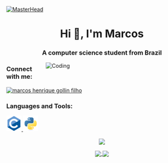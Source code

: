 [![MasterHead](https://static.pingcap.com/files/2022/12/05072707/chatGPT-GitHub-banner.jpg)]()
<h1 align="center">Hi 👋, I'm Marcos</h1>
<h3 align="center">A computer science student from Brazil</h3>
<img align="right" alt="Coding" width="400" src="https://media.tenor.com/qJ5evVs-_uUAAAAC/coding.gif">

<h3 align="left">Connect with me:</h3>
<p align="left">
<a href="https://linkedin.com/in/marcos-henrique-gollin-filho-917721245" target="blank"><img align="center" src="https://raw.githubusercontent.com/rahuldkjain/github-profile-readme-generator/master/src/images/icons/Social/linked-in-alt.svg" alt="marcos henrique gollin filho" height="30" width="40" /></a>

</p>

<h3 align="left">Languages and Tools:</h3>
<p align="left"> <a href="https://www.cprogramming.com/" target="_blank" rel="noreferrer"> <img src="https://raw.githubusercontent.com/devicons/devicon/master/icons/c/c-original.svg" alt="c" width="40" height="40"/> </a> <a href="https://www.python.org" target="_blank" rel="noreferrer"> <img src="https://raw.githubusercontent.com/devicons/devicon/master/icons/python/python-original.svg" alt="python" width="40" height="40"/> </a> </p>

<p align="center">
  <a>
    <img align="center" src="https://github-readme-streak-stats.herokuapp.com/?user=MarcosHGF&theme=tokyonight&hide_border=true"/>
  </a>
</p>

<p align="center">
  <a href="https://github.com/MarcosHGF">
    <img align="center" src="https://github-readme-stats.vercel.app/api?username=MarcosHGF&theme=tokyonight&show_icons=true&hide_border=true&count_private=true"/>
  </a>
  <a href="https://github.com/MarcosHGF">
    <img align="center" height="195px" src="https://github-readme-stats.vercel.app/api/top-langs/?username=MarcosHGF&theme=tokyonight&show_icons=true&hide_border=true&layout=compact" />
  </a>
</p>

